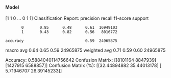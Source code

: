 #### Model
[1 1 0 ... 0 1 1]
Classification Report:
              precision    recall  f1-score   support

           0       0.85      0.48      0.61  16949103
           1       0.43      0.82      0.56   8016772

    accuracy                           0.59  24965875
   macro avg       0.64      0.65      0.59  24965875
weighted avg       0.71      0.59      0.60  24965875

Accuracy: 0.5884040114756642
Confusion Matrix:
[[8101164 8847939]
 [1427915 6588857]]
Confusion Matrix (%):
[[32.44894882 35.44013178]
 [ 5.71946707 26.39145233]]
